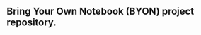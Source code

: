 Bring Your Own Notebook (BYON) project repository.
--------------------------------------------------
